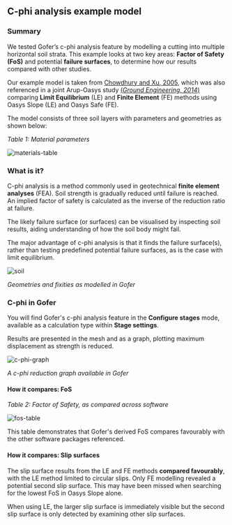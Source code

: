 ## C-phi analysis example model

### Summary

We tested Gofer’s c-phi analysis feature by modelling a cutting into multiple horizontal soil strata. This example looks at two key areas: **Factor of Safety (FoS)** and potential **failure surfaces**, to determine how our results compared with other studies.

Our example model is taken from [Chowdhury and Xu, 2005](https://www.sciencedirect.com/science/article/abs/pii/095183209400063T), which was also referenced in a joint Arup-Oasys study [(_Ground Engineering, 2014_)](https://www.researchgate.net/publication/279176042_Slope_stability_analysis_-_limit_equilibrium_or_the_finite_element_method) comparing **Limit Equilibrium** (LE) and **Finite Element** (FE) methods using Oasys Slope (LE) and Oasys Safe (FE).

The model consists of three soil layers with parameters and geometries as shown below:

_Table 1: Material parameters_

![materials-table](https://b2c-templates-arup.s3-eu-west-1.amazonaws.com/gofer/validationImages/material-table.png)

### What is it?

C-phi analysis is a method commonly used in geotechnical **finite element analyses** (FEA). Soil strength is gradually reduced until failure is reached. An implied factor of safety is calculated as the inverse of the reduction ratio at failure.

The likely failure surface (or surfaces) can be visualised by inspecting soil results, aiding understanding of how the soil body might fail.

The major advantage of c-phi analysis is that it finds the failure surface(s), rather than testing predefined potential failure surfaces, as is the case with limit equilibrium.

![soil](https://b2c-templates-arup.s3-eu-west-1.amazonaws.com/gofer/validationImages/soil-graph.png)

_Geometries and fixities as modelled in Gofer_

### C-phi in Gofer

You will find Gofer's c-phi analysis feature in the **Configure stages** mode, available as a calculation type within **Stage settings**.

Results are presented in the mesh and as a graph, plotting maximum displacement as strength is reduced.

![c-phi-graph](https://b2c-templates-arup.s3-eu-west-1.amazonaws.com/gofer/validationImages/c-phi-graph.png)

_A c-phi reduction graph available in Gofer_

#### How it compares: FoS

_Table 2: Factor of Safety, as compared across software_

![fos-table](https://b2c-templates-arup.s3-eu-west-1.amazonaws.com/gofer/validationImages/fos-table.png)

This table demonstrates that Gofer's derived FoS compares favourably with the other software packages referenced.

#### How it compares: Slip surfaces

The slip surface results from the LE and FE methods **compared favourably**, with the LE method limited to circular slips. Only FE modelling revealed a potential second slip surface. This may have been missed when searching for the lowest FoS in Oasys Slope alone.

When using LE, the larger slip surface is immediately visible but the second slip surface is only detected by examining other slip surfaces.
